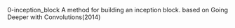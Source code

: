 0-inception_block
A method for building an inception block.
based on Going Deeper with Convolutions(2014)
